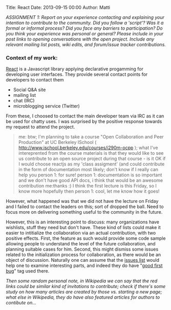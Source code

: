 Title: React
Date: 2013-09-15 00:00
Author: Matti

*ASSIGNMENT 1: Report on your experience contacting and explaining your intention to contribute to the community.  Did you follow a 'script'?  Was it a formal or informal process? Did you face any barriers to participation?  Do you think your experience was personal or general?  Please include in your post links to opening conversations with the open project.  Include any relevant mailing list posts, wiki edits, and forum/issue tracker contributions.*

### Context of my work:

[React](http://facebook.github.io/react/) is a Javascript library applying declarative progamming for developing user interfaces. They provide several contact points for developers to contact them

- Social Q&A site
- mailing list
- chat (IRC)
- microblogging service (Twitter)

From these, I choosed to contact the main developer team via IRC as it can be used for chatty uses. I was surprised by the positive response towards my request to attend the project.

> me: btw; I'm planning to take a course "Open Collaboration and Peer Production" at UC Berkeley ISchool ( http://www.ischool.berkeley.edu/courses/i290m-ocpp ); what I've intereprented from the course materials is that they would like to see us contribute to an open source project during that course - is it OK if I would choose reactjs as my 'class assigment' (and could contribute in the form of documentation most likely; don't know if I really can help you 
> person 1: for sure!
> person 1: documentation is so important and we don't have good API docs, i think that would be an awesome contribution
> me:thanks :) I think the first lecture is this Friday, so I know more hopefully then
> person 1: cool, let me know how it goes!

However, what happened was that we did not have the lecture on Friday and I failed to contact the leaders on this; sort of dropped the ball. Need to focus more on delivering something useful to the community in the future.

However, this is an interesting point to discuss: many organizations have wishlists, stuff they need but don't have. These kind of lists could make it easier to intitialize the collaboration via an actual contribution, with two positive effects. First, the feature as such would provide some code sample allowing people to understand the level of the future collaboration, and planning suitable cases for him. Second, this might dismiss some issues related to the initialization process for collaboration, as there would be an object of discussion. Naturally one can assume that the [issues list](https://github.com/facebook/react/issues) would help one to examine interesting parts, and indeed they do have "[good first bug](https://github.com/facebook/react/issues?labels=good+first+bug)" tag used there.

_Then some random personal note, in Wikipedia we can say that the red links could be similar kind of invitations to contribute; check if there's some study on how many articles are created by those vs. starting a new page; what else in Wikipedia, they do have also featured articles for authors to contibute on..._